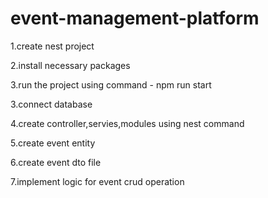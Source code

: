 # event-management-platform

1.create nest project

2.install necessary packages

3.run the project using command - npm run start

3.connect database

4.create controller,servies,modules using nest command

5.create event entity

6.create event dto file

7.implement logic for event crud operation
